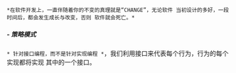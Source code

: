 `*在软件开发上，一直伴随着你的不变的真理就是“CHANGE”，无论软件
当初设计的多好，一段时间后，都会发生成长与改变，否则
软件就会死亡。*`

##### - 策略模式

`* 针对接口编程，而不是针对实现编程 *`，我们利用接口来代表每个行为，行为的每个实现都将实现
其中的一个接口。